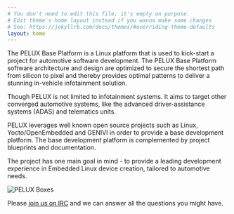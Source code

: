 ```yaml
---
# You don't need to edit this file, it's empty on purpose.
# Edit theme's home layout instead if you wanna make some changes
# See: https://jekyllrb.com/docs/themes/#overriding-theme-defaults
layout: home
---
```


The PELUX Base Platform is a Linux platform that is used to kick-start a project for automotive software
development. The PELUX Base Platform software architecture and design are optimized to secure the shortest path
from silicon to pixel and thereby provides optimal patterns to deliver a stunning in-vehicle infotainment solution.

Though PELUX is not limited to infotainment systems. It aims to target other converged automotive systems,
like the advanced driver-assistance systems (ADAS) and telematics units.

PELUX leverages well known open source projects such as Linux, Yocto/OpenEmbedded and GENIVI in order to provide
a base development platform. The base development platform is complemented by project blueprints and documentation.

The project has one main goal in mind - to provide a leading development experience in Embedded Linux device creation,
tailored to automotive needs. 

![PELUX Boxes](assets/imgs/pelux-boxes.png)

Please [join us on IRC](get-involved) and we can answer all the questions you might have.
